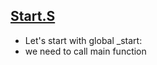 <h2><a href="https://github.com/mahendragandham/Conqueror/blob/main/src/lib/start.S">Start.S</a></h2>
<ul>
<li>Let's start with global _start:</li>
<li>we need to call main function</li>
</ul>